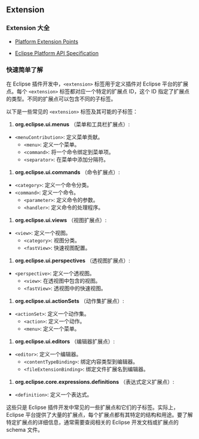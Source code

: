 ## Extension
### Extension 大全
- [Platform Extension Points](https://help.eclipse.org/latest/topic/org.eclipse.platform.doc.isv/reference/extension-points/index.html?cp=2_1_1 "Extension Points Reference")

- [Eclipse Platform API Specification](https://help.eclipse.org/latest/topic/org.eclipse.platform.doc.isv/reference/api/overview-summary.html?cp=2_1_0 "API Reference")

### 快速简单了解
在 Eclipse 插件开发中，`<extension>` 标签用于定义插件对 Eclipse 平台的扩展点。每个 `<extension>` 标签都对应一个特定的扩展点 ID，这个 ID 指定了扩展点的类型。不同的扩展点可以包含不同的子标签。

以下是一些常见的 `<extension>` 标签及其可能的子标签：

1. **org.eclipse.ui.menus** （菜单和工具栏扩展点）:

* `<menuContribution>`: 定义菜单贡献。
  * `<menu>`: 定义一个菜单。
  * `<command>`: 将一个命令绑定到菜单项。
  * `<separator>`: 在菜单中添加分隔符。

1. **org.eclipse.ui.commands** （命令扩展点）:

* `<category>`: 定义一个命令分类。
* `<command>`: 定义一个命令。
  * `<parameter>`: 定义命令的参数。
  * `<handler>`: 定义命令的处理程序。

1. **org.eclipse.ui.views** （视图扩展点）:

* `<view>`: 定义一个视图。
  * `<category>`: 视图分类。
  * `<fastView>`: 快速视图配置。

1. **org.eclipse.ui.perspectives** （透视图扩展点）:

* `<perspective>`: 定义一个透视图。
  * `<view>`: 在透视图中包含的视图。
  * `<fastView>`: 透视图中的快速视图。

1. **org.eclipse.ui.actionSets** （动作集扩展点）:

* `<actionSet>`: 定义一个动作集。
  * `<action>`: 定义一个动作。
  * `<menu>`: 定义一个菜单。

1. **org.eclipse.ui.editors** （编辑器扩展点）:

* `<editor>`: 定义一个编辑器。
  * `<contentTypeBinding>`: 绑定内容类型到编辑器。
  * `<fileExtensionBinding>`: 绑定文件扩展名到编辑器。

1. **org.eclipse.core.expressions.definitions** （表达式定义扩展点）:

* `<definition>`: 定义一个表达式。

这些只是 Eclipse 插件开发中常见的一些扩展点和它们的子标签。实际上，Eclipse 平台提供了大量的扩展点，每个扩展点都有其特定的结构和用途。要了解特定扩展点的详细信息，通常需要查阅相关的 Eclipse 开发文档或扩展点的 schema 文件。

